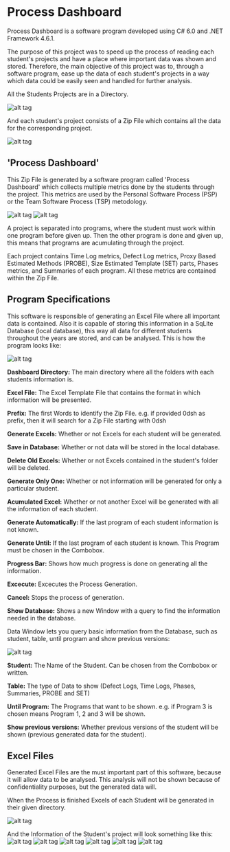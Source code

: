 # Process Dashboard

Process Dashboard is a software program developed using C# 6.0 and .NET Framework 4.6.1. 

The purpose of this project was to speed up the process of reading each student's projects and have a place where important data was shown and stored. 
Therefore, the main objective of this project was to, through a software program, ease up the data of each student's projects in a way which data could be easily seen and handled for further analysis.

All the Students Projects are in a Directory.

![alt tag](https://cloud.githubusercontent.com/assets/6753760/17915806/47f8e074-6973-11e6-9da2-4ea5c25c603c.png)

And each student's project consists of a Zip File which contains all the data for the corresponding project.

![alt tag](https://cloud.githubusercontent.com/assets/6753760/17915814/58655028-6973-11e6-8f22-92af9effee66.png)

## 'Process Dashboard'
This Zip File is generated by a software program called 'Process Dashboard' which collects multiple metrics done by the students through the project. This metrics are used by the Personal Software Process (PSP) or the Team Software Process (TSP) metodology.

![alt tag](https://cloud.githubusercontent.com/assets/6753760/17915823/634bab36-6973-11e6-9793-5539ba93d903.png)
![alt tag](https://cloud.githubusercontent.com/assets/6753760/17915819/5e8c5604-6973-11e6-8958-1c01ef693404.png)

A project is separated into programs, where the student must work within one program before given up. Then the other program is done and given up, this means that programs are acumulating through the project.

Each project contains Time Log metrics, Defect Log metrics, Proxy Based Estimated Methods (PROBE), Size Estimated Template (SET) parts, Phases metrics, and Summaries of each program. All these metrics are contained within the Zip File.

## Program Specifications
This software is responsible of generating an Excel File where all important data is contained. Also it is capable of storing this information in a SqLite Database (local database), this way all data for different students throughout the years are stored, and can be analysed.
This is how the program looks like:

![alt tag](https://cloud.githubusercontent.com/assets/6753760/17934268/dfc6dff0-69dc-11e6-9b05-2a0c5d7f38d7.png)

**Dashboard Directory:** The main directory where all the folders with each students information is.

**Excel File:** The Excel Template File that contains the format in which information will be presented.

**Prefix:** The first Words to identify the Zip File. e.g. if provided 0dsh as prefix, then it will search for a Zip File starting with 0dsh

**Generate Excels:** Whether or not Excels for each student will be generated.

**Save in Database:** Whether or not data will be stored in the local database.

**Delete Old Excels:** Whether or not Excels contained in the student's folder will be deleted.

**Generate Only One:** Whether or not information will be generated for only a particular student.

**Acumulated Excel:** Whether or not another Excel will be generated with all the information of each student.

**Generate Automatically:** If the last program of each student information is not known.

**Generate Until:** If the last program of each student is known. This Program must be chosen in the Combobox.

**Progress Bar:** Shows how much progress is done on generating all the information.

**Excecute:** Excecutes the Process Generation.

**Cancel:** Stops the process of generation.

**Show Database:** Shows a new Window with a query to find the information needed in the database.

Data Window lets you query basic information from the Database, such as student, table, until program and show previous versions:

![alt tag](https://cloud.githubusercontent.com/assets/6753760/17935913/b1647a0e-69e2-11e6-8bc2-b133c66a2aae.png)

**Student:** The Name of the Student. Can be chosen from the Combobox or written.

**Table:** The type of Data to show (Defect Logs, Time Logs, Phases, Summaries, PROBE and SET)

**Until Program:** The Programs that want to be shown. e.g. if Program 3 is chosen means Program 1, 2 and 3 will be shown.

**Show previous versions:** Whether previous versions of the student will be shown (previous generated data for the student).

## Excel Files
Generated Excel Files are the must important part of this software, because it will allow data to be analysed. This analysis will not be shown because of confidentiality purposes, but the generated data will. 

When the Process is finished Excels of each Student will be generated in their given directory.

![alt tag](https://cloud.githubusercontent.com/assets/6753760/17936697/4294ae48-69e5-11e6-8bc7-2ca496418a1d.png)

And the Information of the Student's project will look something like this:
![alt tag](https://cloud.githubusercontent.com/assets/6753760/17937094/8a495ecc-69e6-11e6-8bd6-4b89834dc4b2.png)
![alt tag](https://cloud.githubusercontent.com/assets/6753760/17937091/8a423354-69e6-11e6-9f01-a758189b10f8.png)
![alt tag](https://cloud.githubusercontent.com/assets/6753760/17937093/8a48a4c8-69e6-11e6-9b31-0073c266034b.png)
![alt tag](https://cloud.githubusercontent.com/assets/6753760/17937092/8a448230-69e6-11e6-8376-75b8cb1f2ca1.png)
![alt tag](https://cloud.githubusercontent.com/assets/6753760/17937095/8a4ed42e-69e6-11e6-904d-9bf5250cacc1.png)
![alt tag](https://cloud.githubusercontent.com/assets/6753760/17937096/8a50d49a-69e6-11e6-8bde-f69609fb0755.png)


